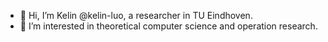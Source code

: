 - 👋 Hi, I’m Kelin @kelin-luo, a researcher in TU Eindhoven.
- 👀 I’m interested in theoretical computer science and operation research.

<!---
- 🌱 I’m currently learning ...
- 💞️ I’m looking to collaborate on ...
- 📫 How to reach me ...


kelin-luo/kelin-luo is a ✨ special ✨ repository because its `README.md` (this file) appears on your GitHub profile.
You can click the Preview link to take a look at your changes.
--->
